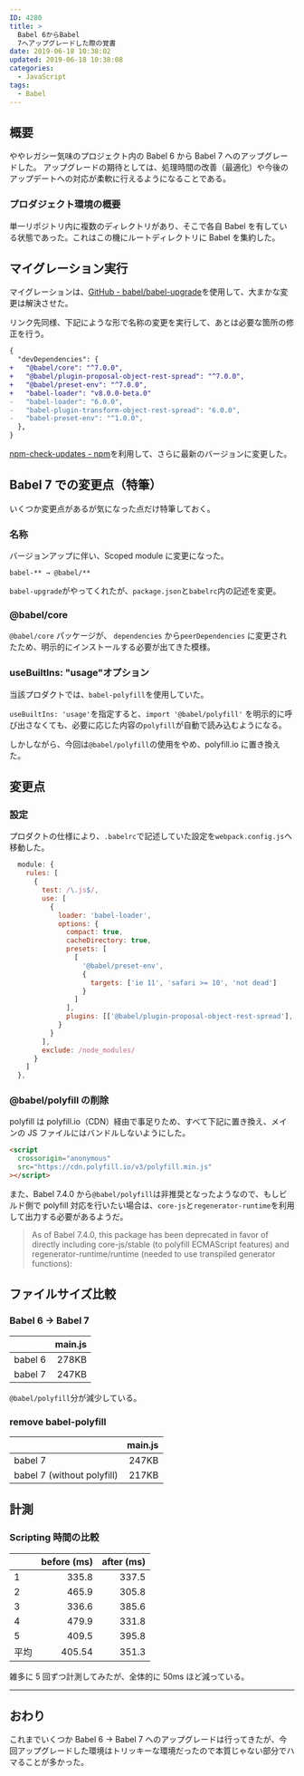 ```yaml
---
ID: 4280
title: >
  Babel 6からBabel
  7へアップグレードした際の覚書
date: 2019-06-18 10:38:02
updated: 2019-06-18 10:38:08
categories:
  - JavaScript
tags:
  - Babel
---
```


## 概要

ややレガシー気味のプロジェクト内の Babel 6 から Babel 7 へのアップグレードした。
アップグレードの期待としては、処理時間の改善（最適化）や今後のアップデートへの対応が柔軟に行えるようになることである。

### プロダジェクト環境の概要

単一リポジトリ内に複数のディレクトリがあり、そこで各自 Babel を有している状態であった。これはこの機にルートディレクトリに Babel を集約した。

## マイグレーション実行

マイグレーションは、[GitHub - babel/babel-upgrade](https://github.com/babel/babel-upgrade)を使用して、大まかな変更は解決させた。

リンク先同様、下記にような形で名称の変更を実行して、あとは必要な箇所の修正を行う。

```diff
{
  "devDependencies": {
+   "@babel/core": "^7.0.0",
+   "@babel/plugin-proposal-object-rest-spread": "^7.0.0",
+   "@babel/preset-env": "^7.0.0",
+   "babel-loader": "v8.0.0-beta.0"
-   "babel-loader": "6.0.0",
-   "babel-plugin-transform-object-rest-spread": "6.0.0",
-   "babel-preset-env": "^1.0.0",
  },
}
```

[npm-check-updates - npm](https://www.npmjs.com/package/npm-check-updates)を利用して、さらに最新のバージョンに変更した。

## Babel 7 での変更点（特筆）

いくつか変更点があるが気になった点だけ特筆しておく。

### 名称

バージョンアップに伴い、Scoped module に変更になった。

```
babel-** → @babel/**
```

`babel-upgrade`がやってくれたが、`package.json`と`babelrc`内の記述を変更。

### @babel/core

`@babel/core` パッケージが、 `dependencies` から`peerDependencies` に変更されたため、明示的にインストールする必要が出てきた模様。

### useBuiltIns: "usage"オプション

当該プロダクトでは、`babel-polyfill`を使用していた。

`useBuiltIns: 'usage'`を指定すると、`import '@babel/polyfill'` を明示的に呼び出さなくても、必要に応じた内容の`polyfill`が自動で読み込むようになる。

しかしながら、今回は`@babel/polyfill`の使用をやめ、polyfill.io に置き換えた。

## 変更点

### 設定

プロダクトの仕様により、`.babelrc`で記述していた設定を`webpack.config.js`へ移動した。

```js
  module: {
    rules: [
      {
        test: /\.js$/,
        use: [
          {
            loader: 'babel-loader',
            options: {
              compact: true,
              cacheDirectory: true,
              presets: [
                [
                  '@babel/preset-env',
                  {
                    targets: ['ie 11', 'safari >= 10', 'not dead']
                  }
                ]
              ],
              plugins: [['@babel/plugin-proposal-object-rest-spread'], ['@babel/plugin-transform-object-assign']]
            }
          }
        ],
        exclude: /node_modules/
      }
    ]
  },
```

### @babel/polyfill の削除

polyfill は polyfill.io（CDN）経由で事足りため、すべて下記に置き換え、メインの JS ファイルにはバンドルしないようにした。

```html
<script
  crossorigin="anonymous"
  src="https://cdn.polyfill.io/v3/polyfill.min.js"
></script>
```

また、Babel 7.4.0 から`@babel/polyfill`は非推奨となったようなので、もしビルド側で polyfill 対応を行いたい場合は、`core-js`と`regenerator-runtime`を利用して出力する必要があるようだ。

> As of Babel 7.4.0, this package has been deprecated in favor of directly including core-js/stable (to polyfill ECMAScript features) and regenerator-runtime/runtime (needed to use transpiled generator functions):

## ファイルサイズ比較

### Babel 6 -> Babel 7

|         | main.js |
| :------- | -------: |
| babel 6 | 278KB   |
| babel 7 | 247KB   |

`@babel/polyfill`分が減少している。

### remove babel-polyfill

|                            | main.js |
| :-------------------------- | -------: |
| babel 7                    | 247KB   |
| babel 7 (without polyfill) | 217KB   |

## 計測

### Scripting 時間の比較

| 　          | before (ms) | after (ms) |
| :----------- | ----------: | -----: |
| 1           | 335.8      | 337.5 |
| 2           | 465.9      | 305.8 |
| 3           | 336.6      | 385.6 |
| 4           | 479.9      | 331.8 |
| 5           | 409.5      | 395.8 |
| 平均        | 405.54     | 351.3 |

雑多に 5 回ずつ計測してみたが、全体的に 50ms ほど減っている。

---

## おわり

これまでいくつか Babel 6 → Babel 7 へのアップグレードは行ってきたが、今回アップグレードした環境はトリッキーな環境だったので本質じゃない部分でハマることが多かった。

